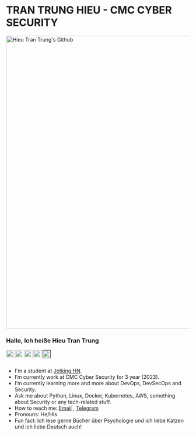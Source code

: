 # TRAN TRUNG HIEU - CMC CYBER SECURITY

<img align="center" alt="Hieu Tran Trung's Github" width="1200" height="800" src="https://github.com/HieuTT-Cloud/Tran-Trung-Hieu/blob/main/Sanh_T18.jpg" />


### Hallo, Ich heiße Hieu Tran Trung
<a href="https://www.linkedin.com/in/hieutt-cloud/">
  <img align="left" alt="Hieu Tran Trung 's Linkdein" width="22px" src="https://cdn.jsdelivr.net/npm/simple-icons@v3/icons/linkedin.svg" />
</a>
<a href="https://github.com/HieuTT-Cloud">
  <img align="left" alt="Hieu Tran Trung's Github" width="22px" src="https://cdn.jsdelivr.net/npm/simple-icons@v3/icons/github.svg" />
</a>
<a href="https://t.me/HieuTT_Cloud">
  <img align="left" alt="Hieu Tran Trung's Telegram" width="22px" src="https://cdn.jsdelivr.net/npm/simple-icons@v3/icons/telegram.svg" />
</a>
<a href="https://www.facebook.com/KS.VicentTran/">
  <img align="left" alt="Hieu Tran Trung's Facebook" width="22px" src="https://cdn.jsdelivr.net/npm/simple-icons@v3/icons/facebook.svg" />
</a>
<a href="">
  <img align="left" alt="Hieu Tran Trung's Youtube" width="22px" src="https://cdn.jsdelivr.net/npm/simple-icons@v3/icons/youtube.svg" />
</a>

<br/>
<br/>



-  I'm a student at [Jetking HN](https://jetking.fpt.edu.vn/).
-  I’m currently work at CMC Cyber Security for 3 year (2023).
-  I’m currently learning more and more about DevOps, DevSecOps and Security.
-  Ask me about Python, Linux, Docker, Kubernetes, AWS, something about Security or any tech-related stuff.
-  How to reach me: [Email](ks.trunghieu.95@gmail.com) , [Telegram](https://t.me/HieuTT_Cloud) 
-  Pronouns: He/His
-  Fun fact: Ich lese gerne Bücher über Psychologie und ich liebe Katzen und ich liebe Deutsch auch!
